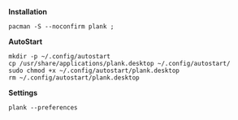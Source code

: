 **Installation**
```
pacman -S --noconfirm plank ;
```


**AutoStart**
```
mkdir -p ~/.config/autostart
cp /usr/share/applications/plank.desktop ~/.config/autostart/
sudo chmod +x ~/.config/autostart/plank.desktop
rm ~/.config/autostart/plank.desktop
```

**Settings**
```
plank --preferences
```
